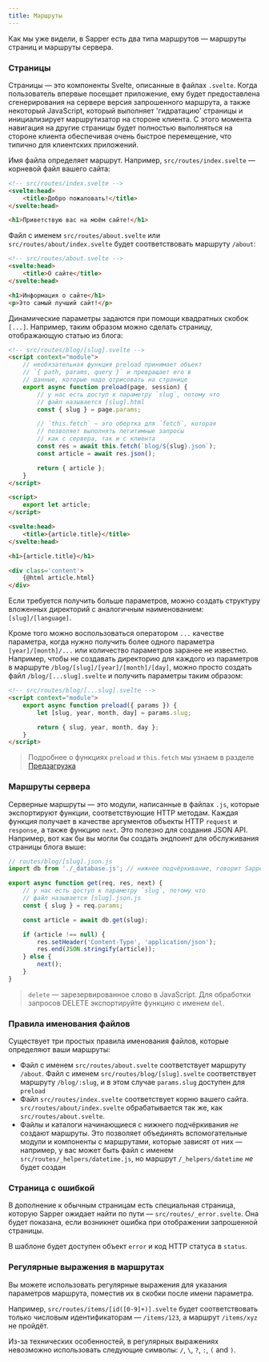 ```yaml
---
title: Маршруты
---
```

Как мы уже видели, в Sapper есть два типа маршрутов — маршруты страниц и маршруты сервера.

### Страницы

Страницы — это компоненты Svelte, описанные в файлах `.svelte`. Когда пользователь впервые посещает приложение, ему будет предоставлена сгенерирования на сервере версия запрошенного маршрута, а также некоторый JavaScript, который выполняет 'гидратацию' страницы и инициализирует маршрутизатор на стороне клиента. С этого момента навигация на другие страницы будет полностью выполняться на стороне клиента обеспечивая очень быстрое перемещение, что типично для клиентских приложений.

Имя файла определяет маршрут. Например, `src/routes/index.svelte` — корневой файл вашего сайта:


```html
<!-- src/routes/index.svelte -->
<svelte:head>
	<title>Добро пожаловать!</title>
</svelte:head>

<h1>Приветствую вас на моём сайте!</h1>
```

Файл с именем `src/routes/about.svelte` или `src/routes/about/index.svelte` будет соответствовать маршруту `/about`:

```html
<!-- src/routes/about.svelte -->
<svelte:head>
	<title>О сайте</title>
</svelte:head>

<h1>Информация о сайте</h1>
<p>Это самый лучший сайт!</p>
```

Динамические параметры задаются при помощи квадратных скобок `[...]`. Например, таким образом можно сделать страницу, отображающую статью из блога:

```html
<!-- src/routes/blog/[slug].svelte -->
<script context="module">
	// необязательная функция preload принимает объект
	// `{ path, params, query }` и превращает его в
	// данные, которые надо отрисовать на странице
	export async function preload(page, session) {
		// у нас есть доступ к параметру `slug`, потому что
		// файл называется [slug].html
		const { slug } = page.params;

		// `this.fetch` — это обертка для `fetch`, которая
		// позволяет выполнять легитимные запросы
		// как с сервера, так и с клиента
		const res = await this.fetch(`blog/${slug}.json`);
		const article = await res.json();

		return { article };
	}
</script>

<script>
	export let article;
</script>

<svelte:head>
	<title>{article.title}</title>
</svelte:head>

<h1>{article.title}</h1>

<div class='content'>
	{@html article.html}
</div>
```


Если требуется получить больше параметров, можно создать структуру вложенных директорий с аналогичным наименованием: `[slug]/[language]`.

Кроме того можно воспользоваться оператором `...`  качестве параметра, когда нужно получить более одного параметра `[year]/[month]/...` или количество параметров заранее не известно. Например, чтобы не создавать директорию для каждого из параметров в маршруте `/blog/[slug]/[year]/[month]/[day]`, можно просто создать файл `/blog/[...slug].svelte` и получить параметры таким образом:

```html
<!-- src/routes/blog/[...slug].svelte -->
<script context="module">
	export async function preload({ params }) {
		let [slug, year, month, day] = params.slug;

		return { slug, year, month, day };
	}
</script>
```

> Подробнее о функциях `preload` и `this.fetch`  мы узнаем в разделе [Предзагрузка](docs#Predzagruzka)


### Маршруты сервера

Серверные маршруты — это модули, написанные в файлах `.js`, которые экспортируют функции, соответствующие HTTP методам. Каждая функция получает в качестве аргументов объекты HTTP `request` и `response`, а также функцию `next`. Это полезно для создания JSON API. Например, вот как бы вы могли бы создать эндпоинт для обслуживания страницы блога выше:

```js
// routes/blog/[slug].json.js
import db from './_database.js'; // нижнее подчёркивание, говорит Sapper, что это не маршрут

export async function get(req, res, next) {
	// у нас есть доступ к параметру `slug`, потому что
	// файл называется [slug].json.js
	const { slug } = req.params;

	const article = await db.get(slug);

	if (article !== null) {
		res.setHeader('Content-Type', 'application/json');
		res.end(JSON.stringify(article));
	} else {
		next();
	}
}
```

> `delete` — зарезервированное слово в JavaScript. Для обработки запросов DELETE экспортируйте функцию с именем `del`.


### Правила именования файлов

Существует три простых правила именования файлов, которые определяют ваши маршруты:

* Файл с именем `src/routes/about.svelte` соответствует маршруту `/about`. Файл с именем `src/routes/blog/[slug].svelte` соответствует маршруту `/blog/:slug`, и в этом случае `params.slug` доступен для `preload`
* Файл `src/routes/index.svelte` соответствует корню вашего сайта. `src/routes/about/index.svelte` обрабатывается так же, как `src/routes/about.svelte`.
* Файлы и каталоги начинающиеся с нижнего подчёркивания *не* создают маршруты. Это позволяет объединять вспомогательные модули и компоненты с маршрутами, которые зависят от них — например, у вас может быть файл с именем `src/routes/_helpers/datetime.js`, но маршрут `/_helpers/datetime` *не* будет создан


### Страница с ошибкой

В дополнение к обычным страницам есть специальная страница, которую Sapper ожидает найти по пути — `src/routes/_error.svelte`. Она будет показана, если возникнет ошибка при отображении запрошенной страницы.

В шаблоне будет доступен объект `error` и код HTTP статуса в `status`.


### Регулярные выражения в маршрутах

Вы можете использовать регулярные выражения для указания параметров маршрута, поместив их в скобки после имени параметра.

Например, `src/routes/items/[id([0-9]+)].svelte` будет соответствовать только числовым идентификаторам — `/items/123`, а маршрут `/items/xyz` не пройдёт.

Из-за технических особенностей, в регулярных выражениях невозможно использовать следующие символы: `/`, `\`, `?`, `:`, `(` and `)`.
